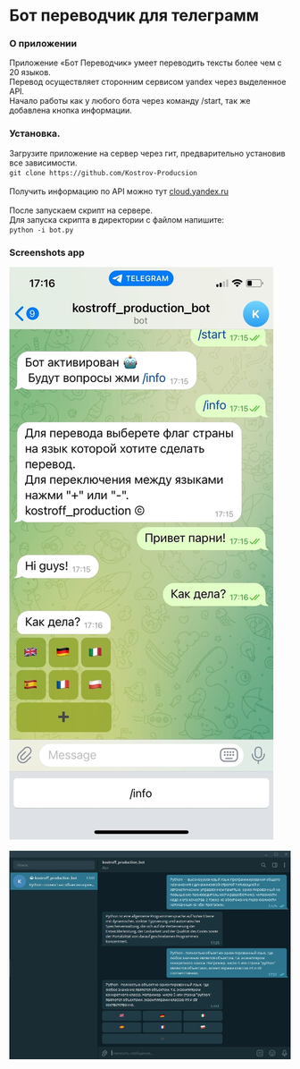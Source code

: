 # Бот переводчик для телеграмм
### О приложении
Приложение «Бот Переводчик» умеет переводить тексты более чем с 20 языков.<br>
Перевод осуществляет сторонним сервисом yandex через выделенное API.<br>
Начало работы как у любого бота через команду /start, так же добавлена кнопка информации.<br>
### Установка.
Загрузите приложение на сервер через гит, предварительно установив все зависимости.<br>
`git clone https://github.com/Kostrov-Producsion`
<br>
<br>
Получить информацию по API можно тут [cloud.yandex.ru](https://cloud.yandex.ru/docs/translate/quickstart)
<br>
<br>
После запускаем скрипт на сервере.<br>
Для запуска скрипта в директории с файлом напишите:<br>
`python -i bot.py`
### Screenshots app
![alt text](screenshots/bot_cell_phone.jpg) &nbsp;&nbsp;&nbsp;&nbsp;&nbsp;&nbsp;&nbsp;&nbsp;&nbsp;&nbsp; ![alt text](screenshots/bot_desk.jpg)
